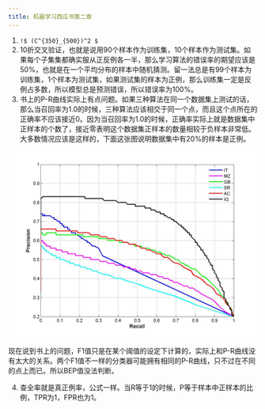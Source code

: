 ```yaml
---
title: 机器学习西瓜书第二章
---
```


1. `!$ (C^{350}_{500})^2 $`
2. 10折交叉验证，也就是说用90个样本作为训练集，10个样本作为测试集。如果每个子集集都确实服从正反例各一半，那么学习算法的错误率的期望应该是50%，也就是在一个平均分布的样本中随机猜测。留一法总是有99个样本为训练集，1个样本为测试集，如果测试集的样本为正例，那么训练集一定是反例占多数，所以模型总是预测错误，所以错误率为100%。
3. 书上的P-R曲线实际上有点问题。如果三种算法在同一个数据集上测试的话，那么当召回率为1.0的时候，三种算法应该相交于同一个点，而且这个点所在的正确率不应该接近0。因为当召回率为1.0的时候，正确率实际上就是数据集中正样本的个数了，接近零表明这个数据集正样本的数量相较于负样本非常低。大多数情况应该是这样的，下面这张图说明数据集中有20%的样本是正例。

![P-R曲线][1]

现在说到书上的问题，F1值只是在某个阈值的设定下计算的，实际上和P-R曲线没有太大的关系。两个F1值不一样的分类器可能拥有相同的P-R曲线，只不过在不同的点上而已。所以BEP值没法判断。

4. 查全率就是真正例率，公式一样。当R等于1的时候，P等于样本中正样本的比例，TPR为1，FPR也为1。



  [1]: ./images/1505291302227.jpg